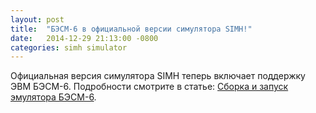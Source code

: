 ```yaml
---
layout: post
title:  "БЭСМ-6 в официальной версии симулятора SIMH!"
date:   2014-12-29 21:13:00 -0800
categories: simh simulator
---
```


Официальная версия симулятора SIMH теперь включает поддержку ЭВМ БЭСМ-6.
Подробности смотрите в статье: [Сборка и запуск эмулятора БЭСМ-6](/wiki/Building).
